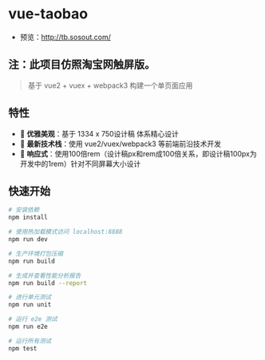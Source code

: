 # vue-taobao

- 预览：http://tb.sosout.com/

## 注：此项目仿照淘宝网触屏版。

> 基于 vue2 + vuex + webpack3 构建一个单页面应用

## 特性

- :gem: **优雅美观**：基于 1334 x 750设计稿 体系精心设计
- :rocket: **最新技术栈**：使用 vue2/vuex/webpack3 等前端前沿技术开发
- :iphone: **响应式**：使用100倍rem（设计稿px和rem成100倍关系，即设计稿100px为开发中的1rem）针对不同屏幕大小设计

## 快速开始

``` bash
# 安装依赖
npm install

# 使用热加载模式访问 localhost:8888 
npm run dev

# 生产环境打包压缩
npm run build

# 生成并查看性能分析报告
npm run build --report

# 进行单元测试
npm run unit

# 运行 e2e 测试
npm run e2e

# 运行所有测试
npm test
```